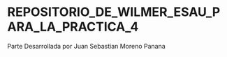 # REPOSITORIO_DE_WILMER_ESAU_PARA_LA_PRACTICA_4
 Parte Desarrollada por Juan Sebastian Moreno Panana
